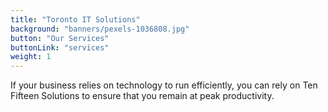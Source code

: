 ```yaml
---
title: "Toronto IT Solutions"
background: "banners/pexels-1036808.jpg"
button: "Our Services"
buttonLink: "services"
weight: 1
---
```


If your business relies on technology to run efficiently, you can rely on Ten Fifteen Solutions to ensure that you remain at peak productivity.
